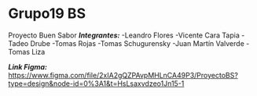 # Grupo19 BS
Proyecto Buen Sabor
***Integrantes:***
-Leandro Flores
-Vicente Cara Tapia
-Tadeo Drube
-Tomas Rojas
-Tomas Schugurensky
-Juan Martín Valverde
-Tomas Liza

***Link Figma:***
https://www.figma.com/file/2xIA2gQZPAvpMHLnCA49P3/ProyectoBS?type=design&node-id=0%3A1&t=HsLsaxvdzeo1Jn15-1

